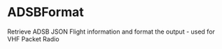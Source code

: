 # ADSBFormat
Retrieve ADSB JSON Flight information and format the output - used for VHF Packet Radio
